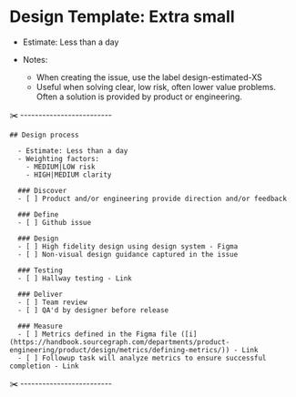# Design Template: Extra small

- Estimate: Less than a day
- Notes:

  - When creating the issue, use the label design-estimated-XS
  - Useful when solving clear, low risk, often lower value problems. Often a solution is provided by product or engineering.

✂️ -------------------------
```markdown:
## Design process

  - Estimate: Less than a day
  - Weighting factors:
    - MEDIUM|LOW risk
    - HIGH|MEDIUM clarity

  ### Discover
  - [ ] Product and/or engineering provide direction and/or feedback

  ### Define
  - [ ] Github issue

  ### Design
  - [ ] High fidelity design using design system - Figma
  - [ ] Non-visual design guidance captured in the issue

  ### Testing
  - [ ] Hallway testing - Link

  ### Deliver
  - [ ] Team review
  - [ ] QA'd by designer before release

  ### Measure
  - [ ] Metrics defined in the Figma file ([i](https://handbook.sourcegraph.com/departments/product-engineering/product/design/metrics/defining-metrics/)) - Link
  - [ ] Followup task will analyze metrics to ensure successful completion - Link
```
✂️ -------------------------